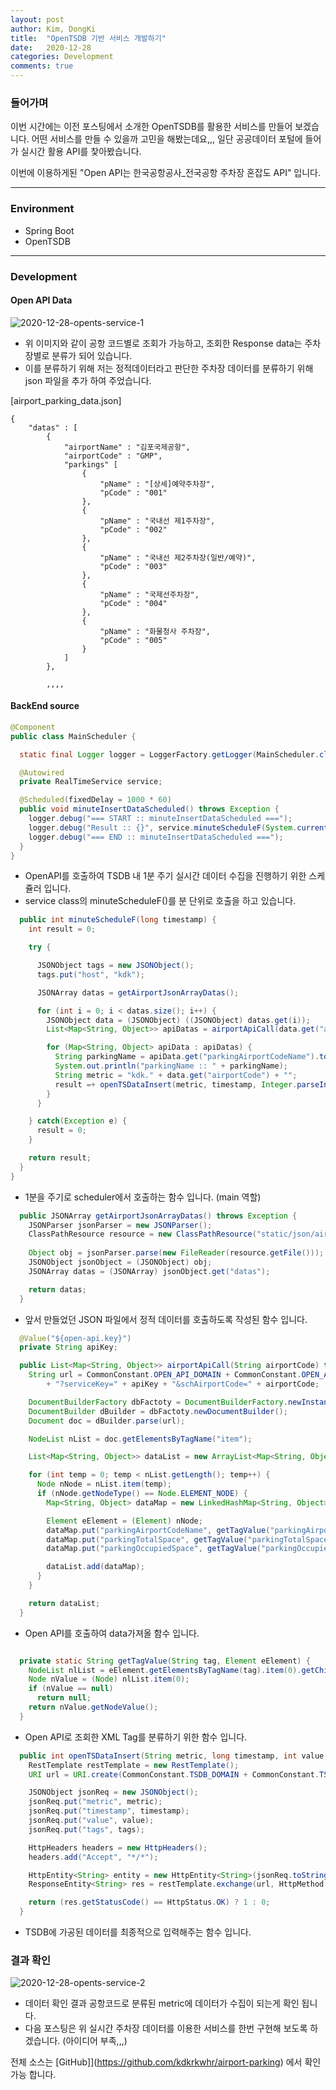 ```yaml
---
layout: post
author: Kim, DongKi
title:  "OpenTSDB 기반 서비스 개발하기"
date:   2020-12-28
categories: Development
comments: true
---
```


### 들어가며

이번 시간에는 이전 포스팅에서 소개한 OpenTSDB를 활용한 서비스를 만들어 보겠습니다.
어떤 서비스를 만들 수 있을까 고민을 해봤는데요,,,
일단 공공데이터 포털에 들어가 실시간 활용 API를 찿아봤습니다. 

이번에 이용하게된 "Open API는 한국공항공사_전국공항 주차장 혼잡도 API" 입니다. 

----
### Environment

- Spring Boot
- OpenTSDB

----
### Development

#### Open API Data

![2020-12-28-opents-service-1](/assets/2020-12-28-opents-service-1.jpg)

- 위 이미지와 같이 공항 코드별로 조회가 가능하고, 조회한 Response data는 주차장별로 분류가 되어 있습니다.
- 이를 분류하기 위해 저는 정적데이터라고 판단한 주차장 데이터를 분류하기 위해 json 파일을 추가 하여 주었습니다.

[airport_parking_data.json]

```
{
	"datas" : [
		{
			"airportName" : "김포국제공항",
			"airportCode" : "GMP",
			"parkings" [
				{
					"pName" : "[상세]예약주차장",
					"pCode" : "001"
				},
				{
					"pName" : "국내선 제1주차장",
					"pCode" : "002"
				},
				{
					"pName" : "국내선 제2주차장(일반/예약)",
					"pCode" : "003"
				},
				{
					"pName" : "국제선주차장",
					"pCode" : "004"
				},
				{
					"pName" : "화물청사 주차장",
					"pCode" : "005"
				}
			]
		},
        
        ,,,,

```

#### BackEnd source

```java
@Component
public class MainScheduler {

  static final Logger logger = LoggerFactory.getLogger(MainScheduler.class);

  @Autowired
  private RealTimeService service;

  @Scheduled(fixedDelay = 1000 * 60)
  public void minuteInsertDataScheduled() throws Exception {
    logger.debug("=== START :: minuteInsertDataScheduled ===");
    logger.debug("Result :: {}", service.minuteScheduleF(System.currentTimeMillis()));
    logger.debug("=== END :: minuteInsertDataScheduled ===");
  }
}
```

- OpenAPI를 호출하여 TSDB 내 1분 주기 실시간 데이터 수집을 진행하기 위한 스케쥴러 입니다.
- service class의 minuteScheduleF()를 분 단위로 호출을 하고 있습니다.

```java
  public int minuteScheduleF(long timestamp) {
    int result = 0;

    try {

      JSONObject tags = new JSONObject();
      tags.put("host", "kdk");

      JSONArray datas = getAirportJsonArrayDatas();

      for (int i = 0; i < datas.size(); i++) {
        JSONObject data = (JSONObject) ((JSONObject) datas.get(i));
        List<Map<String, Object>> apiDatas = airportApiCall(data.get("airportCode").toString());

        for (Map<String, Object> apiData : apiDatas) {
          String parkingName = apiData.get("parkingAirportCodeName").toString();
          System.out.println("parkingName :: " + parkingName);
          String metric = "kdk." + data.get("airportCode") + "";
          result =+ openTSDataInsert(metric, timestamp, Integer.parseInt(apiData.get("parkingOccupiedSpace").toString()), tags);
        }
      }

    } catch(Exception e) {
      result = 0;
    }

    return result;
  }
}
```

- 1분을 주기로 scheduler에서 호출하는 함수 입니다. (main 역할)

```java
  public JSONArray getAirportJsonArrayDatas() throws Exception {
    JSONParser jsonParser = new JSONParser();
    ClassPathResource resource = new ClassPathResource("static/json/airport_parking_data.json");
    
    Object obj = jsonParser.parse(new FileReader(resource.getFile()));
    JSONObject jsonObject = (JSONObject) obj;
    JSONArray datas = (JSONArray) jsonObject.get("datas");

    return datas;
  }
```

- 앞서 만들었던 JSON 파일에서 정적 데이터를 호출하도록 작성된 함수 입니다.

```java
  @Value("${open-api.key}")
  private String apiKey;

  public List<Map<String, Object>> airportApiCall(String airportCode) throws Exception {
    String url = CommonConstant.OPEN_API_DOMAIN + CommonConstant.OPEN_API_TYPE 
        + "?serviceKey=" + apiKey + "&schAirportCode=" + airportCode;

    DocumentBuilderFactory dbFactoty = DocumentBuilderFactory.newInstance();
    DocumentBuilder dBuilder = dbFactoty.newDocumentBuilder();
    Document doc = dBuilder.parse(url);

    NodeList nList = doc.getElementsByTagName("item");

    List<Map<String, Object>> dataList = new ArrayList<Map<String, Object>>();

    for (int temp = 0; temp < nList.getLength(); temp++) {
      Node nNode = nList.item(temp);
      if (nNode.getNodeType() == Node.ELEMENT_NODE) {
        Map<String, Object> dataMap = new LinkedHashMap<String, Object>();

        Element eElement = (Element) nNode;
        dataMap.put("parkingAirportCodeName", getTagValue("parkingAirportCodeName", eElement)); // 주차장명
        dataMap.put("parkingTotalSpace", getTagValue("parkingTotalSpace", eElement)); // 전체 주차면 수
        dataMap.put("parkingOccupiedSpace", getTagValue("parkingOccupiedSpace", eElement)); // 입고된 차량 수

        dataList.add(dataMap);
      }
    }

    return dataList;
  }

```

- Open API를 호출하여 data가져올 함수 입니다.

```java

  private static String getTagValue(String tag, Element eElement) {
    NodeList nlList = eElement.getElementsByTagName(tag).item(0).getChildNodes();
    Node nValue = (Node) nlList.item(0);
    if (nValue == null)
      return null;
    return nValue.getNodeValue();
  }

```

- Open API로 조회한 XML Tag를 분류하기 위한 함수 입니다.


```java
  public int openTSDataInsert(String metric, long timestamp, int value, JSONObject tags) throws Exception {
    RestTemplate restTemplate = new RestTemplate();
    URI url = URI.create(CommonConstant.TSDB_DOMAIN + CommonConstant.TSDB_TYPE_PUT + "?details");

    JSONObject jsonReq = new JSONObject();
    jsonReq.put("metric", metric);
    jsonReq.put("timestamp", timestamp);
    jsonReq.put("value", value);
    jsonReq.put("tags", tags);

    HttpHeaders headers = new HttpHeaders();
    headers.add("Accept", "*/*");

    HttpEntity<String> entity = new HttpEntity<String>(jsonReq.toString(), headers);
    ResponseEntity<String> res = restTemplate.exchange(url, HttpMethod.POST, entity, String.class);

    return (res.getStatusCode() == HttpStatus.OK) ? 1 : 0;
  }
```

- TSDB에 가공된 데이터를 최종적으로 입력해주는 함수 입니다.
 
### 결과 확인

![2020-12-28-opents-service-2](/assets/2020-12-28-opents-service-2.jpg)

- 데이터 확인 결과 공항코드로 분류된 metric에 데이터가 수집이 되는게 확인 됩니다.
- 다음 포스팅은 위 실시간 주차장 데이터를 이용한 서비스를 한번 구현해 보도록 하겠습니다. (아이디어 부족,,,)


전체 소스는 [GitHub]](https://github.com/kdkrkwhr/airport-parking) 에서 확인 가능 합니다.
